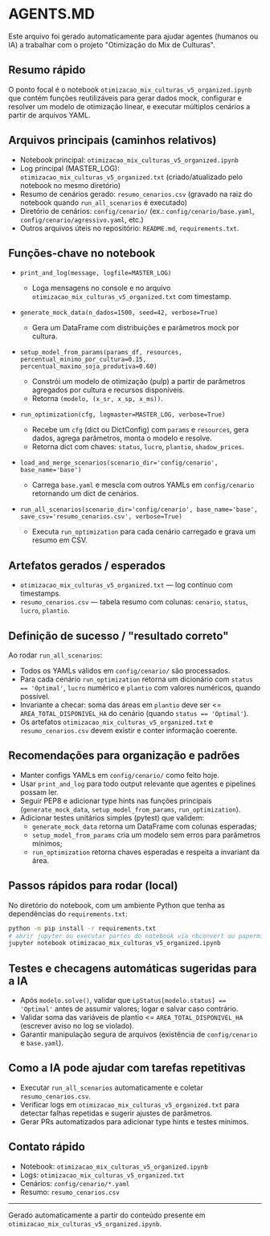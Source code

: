 # AGENTS.MD

Este arquivo foi gerado automaticamente para ajudar agentes (humanos ou IA) a trabalhar com o projeto "Otimização do Mix de Culturas".

Resumo rápido
-------------
O ponto focal é o notebook `otimizacao_mix_culturas_v5_organized.ipynb` que contém funções reutilizáveis para gerar dados mock, configurar e resolver um modelo de otimização linear, e executar múltiplos cenários a partir de arquivos YAML.

Arquivos principais (caminhos relativos)
----------------------------------------
- Notebook principal: `otimizacao_mix_culturas_v5_organized.ipynb`
- Log principal (MASTER_LOG): `otimizacao_mix_culturas_v5_organized.txt` (criado/atualizado pelo notebook no mesmo diretório)
- Resumo de cenários gerado: `resumo_cenarios.csv` (gravado na raiz do notebook quando `run_all_scenarios` é executado)
- Diretório de cenários: `config/cenario/` (ex.: `config/cenario/base.yaml`, `config/cenario/agressivo.yaml`, etc.)
- Outros arquivos úteis no repositório: `README.md`, `requirements.txt`.

Funções-chave no notebook
-------------------------
- `print_and_log(message, logfile=MASTER_LOG)`
  - Loga mensagens no console e no arquivo `otimizacao_mix_culturas_v5_organized.txt` com timestamp.

- `generate_mock_data(n_dados=1500, seed=42, verbose=True)`
  - Gera um DataFrame com distribuições e parâmetros mock por cultura.

- `setup_model_from_params(params_df, resources, percentual_minimo_por_cultura=0.15, percentual_maximo_soja_produtiva=0.60)`
  - Constrói um modelo de otimização (pulp) a partir de parâmetros agregados por cultura e recursos disponíveis.
  - Retorna `(modelo, (x_sr, x_sp, x_ms))`.

- `run_optimization(cfg, logmaster=MASTER_LOG, verbose=True)`
  - Recebe um `cfg` (dict ou DictConfig) com `params` e `resources`, gera dados, agrega parâmetros, monta o modelo e resolve.
  - Retorna dict com chaves: `status`, `lucro`, `plantio`, `shadow_prices`.

- `load_and_merge_scenarios(scenario_dir='config/cenario', base_name='base')`
  - Carrega `base.yaml` e mescla com outros YAMLs em `config/cenario` retornando um dict de cenários.

- `run_all_scenarios(scenario_dir='config/cenario', base_name='base', save_csv='resumo_cenarios.csv', verbose=True)`
  - Executa `run_optimization` para cada cenário carregado e grava um resumo em CSV.

Artefatos gerados / esperados
------------------------------
- `otimizacao_mix_culturas_v5_organized.txt` — log contínuo com timestamps.
- `resumo_cenarios.csv` — tabela resumo com colunas: `cenario`, `status`, `lucro`, `plantio`.

Definição de sucesso / "resultado correto"
------------------------------------------
Ao rodar `run_all_scenarios`:
- Todos os YAMLs válidos em `config/cenario/` são processados.
- Para cada cenário `run_optimization` retorna um dicionário com `status == 'Optimal'`, `lucro` numérico e `plantio` com valores numéricos, quando possível.
- Invariante a checar: soma das áreas em `plantio` deve ser <= `AREA_TOTAL_DISPONIVEL_HA` do cenário (quando `status == 'Optimal'`).
- Os artefatos `otimizacao_mix_culturas_v5_organized.txt` e `resumo_cenarios.csv` devem existir e conter informação coerente.

Recomendações para organização e padrões
----------------------------------------
- Manter configs YAMLs em `config/cenario/` como feito hoje.
- Usar `print_and_log` para todo output relevante que agentes e pipelines possam ler.
- Seguir PEP8 e adicionar type hints nas funções principais (`generate_mock_data`, `setup_model_from_params`, `run_optimization`).
- Adicionar testes unitários simples (pytest) que validem:
  - `generate_mock_data` retorna um DataFrame com colunas esperadas;
  - `setup_model_from_params` cria um modelo sem erros para parâmetros mínimos;
  - `run_optimization` retorna chaves esperadas e respeita a invariant da área.

Passos rápidos para rodar (local)
---------------------------------
No diretório do notebook, com um ambiente Python que tenha as dependências do `requirements.txt`:
```bash
python -m pip install -r requirements.txt
# abrir jupyter ou executar partes do notebook via nbconvert ou papermill
jupyter notebook otimizacao_mix_culturas_v5_organized.ipynb
```

Testes e checagens automáticas sugeridas para a IA
--------------------------------------------------
- Após `modelo.solve()`, validar que `LpStatus[modelo.status] == 'Optimal'` antes de assumir valores; logar e salvar caso contrário.
- Validar soma das variáveis de plantio <= `AREA_TOTAL_DISPONIVEL_HA` (escrever aviso no log se violado).
- Garantir manipulação segura de arquivos (existência de `config/cenario` e `base.yaml`).

Como a IA pode ajudar com tarefas repetitivas
-------------------------------------------
- Executar `run_all_scenarios` automaticamente e coletar `resumo_cenarios.csv`.
- Verificar logs em `otimizacao_mix_culturas_v5_organized.txt` para detectar falhas repetidas e sugerir ajustes de parâmetros.
- Gerar PRs automatizados para adicionar type hints e testes mínimos.

Contato rápido
--------------
- Notebook: `otimizacao_mix_culturas_v5_organized.ipynb`
- Logs: `otimizacao_mix_culturas_v5_organized.txt`
- Cenários: `config/cenario/*.yaml`
- Resumo: `resumo_cenarios.csv`

---
Gerado automaticamente a partir do conteúdo presente em `otimizacao_mix_culturas_v5_organized.ipynb`.
